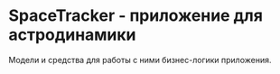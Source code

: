 # SpaceTracker - приложение для астродинамики

Модели и средства для работы с ними бизнес-логики приложения.